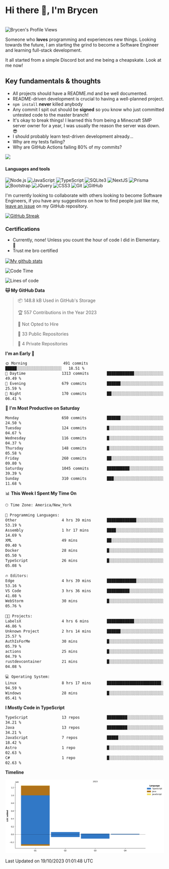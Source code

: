 # Hi there 👋, I'm Brycen

<br>
<img src="https://komarev.com/ghpvc/?username=BrycensRanch" alt="Brycen's Profile Views" />

Someone who **loves** programming and experiences new things. Looking towards the future, I am starting the grind to become a Software Engineer and learning full-stack development.

It all started from a simple Discord bot and me being a cheapskate. Look at me now!

## Key fundamentals & thoughts

- All projects should have a README.md and be well documented.
- README-driven development is crucial to having a well-planned project.
- `npm install` **never** killed anybody
- Any commit I spit out should be **signed** so you know who just committed untested code to the master branch!
- It's okay to break things! I learned this from being a Minecraft SMP server owner for a year, I was usually the reason the server was down. 😎
- I should probably learn test-driven development already...
- Why are my tests failing?
- Why are GitHub Actions failing 80% of my commits? 

<img src="https://res.cloudinary.com/practicaldev/image/fetch/s--OoBLh7-Q--/c_limit%2Cf_auto%2Cfl_progressive%2Cq_auto%2Cw_880/https://cdn-images-1.medium.com/max/1614/1%2A8BlqJ8lNVZzuRjAg1mZ50w.png" height="400"/>

<h4>Languages and tools</h4>
<p>
  <img src="https://img.shields.io/badge/node.js%20-%2343853D.svg?&style=for-the-badge&logo=node.js&logoColor=white" alt="Node.js" />
  <img src="https://img.shields.io/badge/javascript%20-%23323330.svg?&style=for-the-badge&logo=javascript&logoColor=%23F7DF1E" alt="JavaScript" />
  <img src="https://img.shields.io/badge/typescript%20-%23323330.svg?&style=for-the-badge&logo=typescript&logoColor=#3467eb" alt="TypeScript" />
  <img src="https://img.shields.io/badge/sqlite3%20-%23323330.svg?&style=for-the-badge&logo=sqlite&logoColor=#3467eb" alt="SQLite3" />
  <img src="https://img.shields.io/badge/Next.JS%20-%23323330.svg?&style=for-the-badge&logo=next.js&logoColor=#3467eb" alt="NextJS" />
  <img src="https://img.shields.io/badge/Prisma%20-%23323330.svg?&style=for-the-badge&logo=prisma&logoColor=#3467eb" alt="Prisma" />
  <img src="https://img.shields.io/badge/bootstrap%20-%23323330.svg?&style=for-the-badge&logo=bootstrap" alt="Bootstrap" />
  <img src="https://img.shields.io/badge/jquery%20-%23323330.svg?&style=for-the-badge&logo=jquery" alt="JQuery" />
  <img src="https://img.shields.io/badge/css3%20-%23323330.svg?&style=for-the-badge&logo=css3" alt="CSS3" />
  <img src="https://img.shields.io/badge/git%20-%23323330.svg?&style=for-the-badge&logo=git" alt="Git" />
  <img src="https://img.shields.io/badge/github%20-%23323330.svg?&style=for-the-badge&logo=github" alt="GitHub" />
</p>

 I'm currently looking to collaborate with others looking to become Software Engineers, if you have any suggestions on how to find people just like me, [leave an issue](https://github.com/BrycensRanch/BrycensRanch/issues/new) on my GitHub repository.
 
 <p><a href="https://git.io/streak-stats"><img src="https://streak-stats.demolab.com?user=BrycensRanch&amp;theme=dark&amp;hide_border=true&amp;fire=EB5454&amp;ring=0CEB19" alt="GitHub Streak"></a></p>


### Certifications

- Currently, none! Unless you count the hour of code I did in Elementary. 🤣
- Trust me bro certified

<a href="https://github.com/anuraghazra/github-readme-stats">
  <img align="center" src="https://github-readme-stats.anuraghazra1.vercel.app/api?username=BrycensRanch&show_icons=true&line_height=27&include_all_commits=true" alt="My github stats" />
</a>

<!--START_SECTION:waka-->
![Code Time](http://img.shields.io/badge/Code%20Time-332%20hrs%2042%20mins-blue)

![Lines of code](https://img.shields.io/badge/From%20Hello%20World%20I%27ve%20Written-1.3%20million%20lines%20of%20code-blue)

**🐱 My GitHub Data** 

> 📦 148.8 kB Used in GitHub's Storage 
 > 
> 🏆 557 Contributions in the Year 2023
 > 
> 🚫 Not Opted to Hire
 > 
> 📜 33 Public Repositories 
 > 
> 🔑 4 Private Repositories 
 > 
**I'm an Early 🐤** 

```text
🌞 Morning                491 commits         █████░░░░░░░░░░░░░░░░░░░░   18.51 % 
🌆 Daytime                1313 commits        ████████████░░░░░░░░░░░░░   49.49 % 
🌃 Evening                679 commits         ██████░░░░░░░░░░░░░░░░░░░   25.59 % 
🌙 Night                  170 commits         ██░░░░░░░░░░░░░░░░░░░░░░░   06.41 % 
```
📅 **I'm Most Productive on Saturday** 

```text
Monday                   650 commits         ██████░░░░░░░░░░░░░░░░░░░   24.50 % 
Tuesday                  124 commits         █░░░░░░░░░░░░░░░░░░░░░░░░   04.67 % 
Wednesday                116 commits         █░░░░░░░░░░░░░░░░░░░░░░░░   04.37 % 
Thursday                 148 commits         █░░░░░░░░░░░░░░░░░░░░░░░░   05.58 % 
Friday                   260 commits         ██░░░░░░░░░░░░░░░░░░░░░░░   09.80 % 
Saturday                 1045 commits        ██████████░░░░░░░░░░░░░░░   39.39 % 
Sunday                   310 commits         ███░░░░░░░░░░░░░░░░░░░░░░   11.68 % 
```


📊 **This Week I Spent My Time On** 

```text
🕑︎ Time Zone: America/New_York

💬 Programming Languages: 
Other                    4 hrs 39 mins       █████████████░░░░░░░░░░░░   53.19 % 
Assembly                 1 hr 17 mins        ████░░░░░░░░░░░░░░░░░░░░░   14.69 % 
XML                      49 mins             ██░░░░░░░░░░░░░░░░░░░░░░░   09.40 % 
Docker                   28 mins             █░░░░░░░░░░░░░░░░░░░░░░░░   05.50 % 
TypeScript               26 mins             █░░░░░░░░░░░░░░░░░░░░░░░░   05.08 % 

🔥 Editors: 
Edge                     4 hrs 39 mins       █████████████░░░░░░░░░░░░   53.16 % 
VS Code                  3 hrs 36 mins       ██████████░░░░░░░░░░░░░░░   41.08 % 
WebStorm                 30 mins             █░░░░░░░░░░░░░░░░░░░░░░░░   05.76 % 

🐱‍💻 Projects: 
LabelsX                  4 hrs 6 mins        ████████████░░░░░░░░░░░░░   46.86 % 
Unknown Project          2 hrs 14 mins       ██████░░░░░░░░░░░░░░░░░░░   25.57 % 
AuthIsForMe              30 mins             █░░░░░░░░░░░░░░░░░░░░░░░░   05.79 % 
actions                  25 mins             █░░░░░░░░░░░░░░░░░░░░░░░░   04.79 % 
rustdevcontainer         21 mins             █░░░░░░░░░░░░░░░░░░░░░░░░   04.08 % 

💻 Operating System: 
Linux                    8 hrs 17 mins       ████████████████████████░   94.59 % 
Windows                  28 mins             █░░░░░░░░░░░░░░░░░░░░░░░░   05.41 % 
```

**I Mostly Code in TypeScript** 

```text
TypeScript               13 repos            █████████░░░░░░░░░░░░░░░░   34.21 % 
Java                     13 repos            █████████░░░░░░░░░░░░░░░░   34.21 % 
JavaScript               7 repos             █████░░░░░░░░░░░░░░░░░░░░   18.42 % 
Astro                    1 repo              █░░░░░░░░░░░░░░░░░░░░░░░░   02.63 % 
C#                       1 repo              █░░░░░░░░░░░░░░░░░░░░░░░░   02.63 % 
```



**Timeline**

![Lines of Code chart](https://raw.githubusercontent.com/BrycensRanch/BrycensRanch/main/assets/bar_graph.png)


 Last Updated on 19/10/2023 01:01:48 UTC
<!--END_SECTION:waka-->

<!--
**BrycensRanch/BrycensRanch** is a ✨ _special_ ✨ repository because its `README.md` (this file) appears on your GitHub profile.

Here are some ideas to get you started:

- 🔭 I’m currently working on ...
- 🌱 I’m currently learning ...
- 👯 I’m looking to collaborate on ...
- 🤔 I’m looking for help with ...
- 💬 Ask me about ...
- 📫 How to reach me: ...
- 😄 Pronouns: ...
- ⚡ Fun fact: ...
-->
